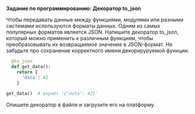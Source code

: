 __Задание по программированию: Декоратор to_json__

Чтобы передавать данные между функциями, модулями или разными системами используются форматы данных. Одним из самых популярных форматов является JSON. Напишите декоратор to_json, который можно применить к различным функциям, чтобы преобразовывать их возвращаемое значение в JSON-формат. Не забудьте про сохранение корректного имени декорируруемой функции.

```python
  @to_json
  def get_data():
    return {
      'data': 42
    }
  
get_data()  # вернёт '{"data": 42}'
```
Опишите декоратор в файле и загрузите его на платформу.
